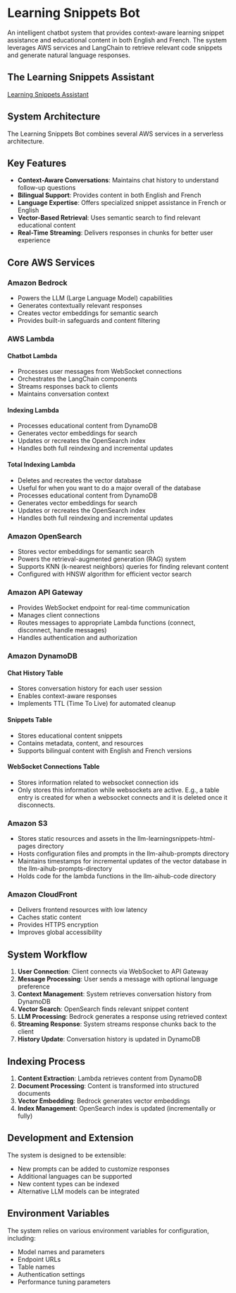# Learning Snippets Bot

An intelligent chatbot system that provides context-aware learning snippet assistance and educational content in both English and French. The system leverages AWS services and LangChain to retrieve relevant code snippets and generate natural language responses.

## The Learning Snippets Assistant
[Learning Snippets Assistant](https://d2f35q3m8jwg3d.cloudfront.net/)

## System Architecture

The Learning Snippets Bot combines several AWS services in a serverless architecture.


## Key Features

- **Context-Aware Conversations**: Maintains chat history to understand follow-up questions
- **Bilingual Support**: Provides content in both English and French
- **Language Expertise**: Offers specialized snippet assistance in French or English
- **Vector-Based Retrieval**: Uses semantic search to find relevant educational content
- **Real-Time Streaming**: Delivers responses in chunks for better user experience

## Core AWS Services

### Amazon Bedrock

- Powers the LLM (Large Language Model) capabilities
- Generates contextually relevant responses
- Creates vector embeddings for semantic search
- Provides built-in safeguards and content filtering

### AWS Lambda

#### Chatbot Lambda
- Processes user messages from WebSocket connections
- Orchestrates the LangChain components
- Streams responses back to clients
- Maintains conversation context

#### Indexing Lambda
- Processes educational content from DynamoDB
- Generates vector embeddings for search
- Updates or recreates the OpenSearch index
- Handles both full reindexing and incremental updates

#### Total Indexing Lambda 
- Deletes and recreates the vector database
- Useful for when you want to do a major overall of the database
- Processes educational content from DynamoDB
- Generates vector embeddings for search
- Updates or recreates the OpenSearch index
- Handles both full reindexing and incremental updates

### Amazon OpenSearch

- Stores vector embeddings for semantic search
- Powers the retrieval-augmented generation (RAG) system
- Supports KNN (k-nearest neighbors) queries for finding relevant content
- Configured with HNSW algorithm for efficient vector search

### Amazon API Gateway

- Provides WebSocket endpoint for real-time communication
- Manages client connections
- Routes messages to appropriate Lambda functions (connect, disconnect, handle messages)
- Handles authentication and authorization

### Amazon DynamoDB

#### Chat History Table
- Stores conversation history for each user session
- Enables context-aware responses
- Implements TTL (Time To Live) for automated cleanup

#### Snippets Table
- Stores educational content snippets
- Contains metadata, content, and resources
- Supports bilingual content with English and French versions

#### WebSocket Connections Table
- Stores information related to websocket connection ids
- Only stores this information while websockets are active. E.g., a table entry is created for when a websocket connects and it is deleted once it disconnects.

### Amazon S3

- Stores static resources and assets in the llm-learningsnippets-html-pages directory
- Hosts configuration files and prompts in the llm-aihub-prompts directory
- Maintains timestamps for incremental updates of the vector database in the llm-aihub-prompts-directory 
- Holds code for the lambda functions in the llm-aihub-code directory

### Amazon CloudFront

- Delivers frontend resources with low latency
- Caches static content
- Provides HTTPS encryption
- Improves global accessibility

## System Workflow

1. **User Connection**: Client connects via WebSocket to API Gateway
2. **Message Processing**: User sends a message with optional language preference
3. **Context Management**: System retrieves conversation history from DynamoDB
4. **Vector Search**: OpenSearch finds relevant snippet content
5. **LLM Processing**: Bedrock generates a response using retrieved context
6. **Streaming Response**: System streams response chunks back to the client
7. **History Update**: Conversation history is updated in DynamoDB

## Indexing Process

1. **Content Extraction**: Lambda retrieves content from DynamoDB
2. **Document Processing**: Content is transformed into structured documents
3. **Vector Embedding**: Bedrock generates vector embeddings
4. **Index Management**: OpenSearch index is updated (incrementally or fully)

## Development and Extension

The system is designed to be extensible:
- New prompts can be added to customize responses
- Additional languages can be supported
- New content types can be indexed
- Alternative LLM models can be integrated

## Environment Variables

The system relies on various environment variables for configuration, including:
- Model names and parameters
- Endpoint URLs
- Table names
- Authentication settings
- Performance tuning parameters
